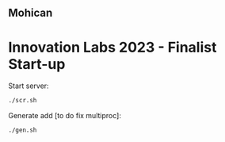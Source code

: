 ## Mohican
# Innovation Labs 2023 - Finalist Start-up

Start server:
```bash
./scr.sh
```

Generate add [to do fix multiproc]:
```bash
./gen.sh
```
